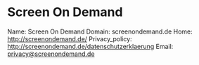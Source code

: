 
# Screen On Demand

Name: Screen On Demand
Domain: screenondemand.de
Home: http://screenondemand.de/
Privacy_policy: http://screenondemand.de/datenschutzerklaerung
Email: privacy@screenondemand.de
